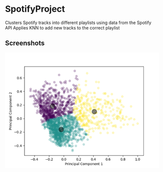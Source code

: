 # SpotifyProject
Clusters Spotify tracks into different playlists using data from the Spotify API
Applies KNN to add new tracks to the correct playlist 

## Screenshots
![Example](/Media/pca.png)
